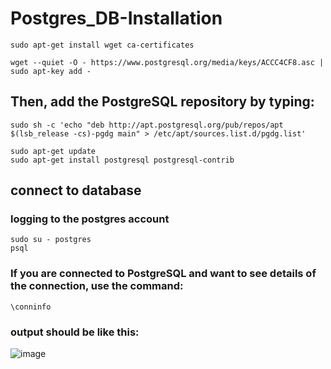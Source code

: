 # Postgres_DB-Installation
```
sudo apt-get install wget ca-certificates
```
```
wget --quiet -O - https://www.postgresql.org/media/keys/ACCC4CF8.asc | sudo apt-key add -
```
## Then, add the PostgreSQL repository by typing:
```
sudo sh -c 'echo "deb http://apt.postgresql.org/pub/repos/apt $(lsb_release -cs)-pgdg main" > /etc/apt/sources.list.d/pgdg.list'
```
```
sudo apt-get update
sudo apt-get install postgresql postgresql-contrib
```
## connect to database
### logging to the postgres account
```
sudo su - postgres
psql
```
### If you are connected to PostgreSQL and want to see details of the connection, use the command:
```
\conninfo
```
### output should be like this:
![image](https://user-images.githubusercontent.com/85393914/169104577-92e4dc43-6442-43db-b27b-537ecbca902c.png)


